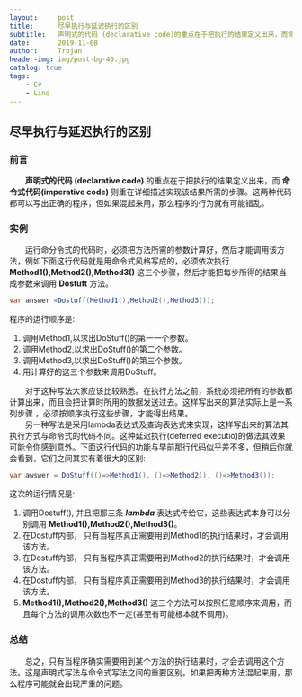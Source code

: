```yaml
---
layout:     post
title:      尽早执行与延迟执行的区别
subtitle:   声明式的代码 (declarative code)的重点在于把执行的结果定义出来，而命令式代码(imperative code)则重在详细描述实现该结果所需的步骤。这两种代码都可以写出正确的程序，但如果混起来用，那么程序的行为就有可能错乱。
date:       2019-11-08
author:     Trojan
header-img: img/post-bg-40.jpg
catalog: true
tags:
    - C#
    - Linq
---
```


## 尽早执行与延迟执行的区别

### 前言

&emsp;&emsp;**声明式的代码 (declarative code)** 的重点在于把执行的结果定义出来，而 **命令式代码(imperative code)** 则重在详细描述实现该结果所需的步骤。这两种代码都可以写出正确的程序，但如果混起来用，那么程序的行为就有可能错乱。

### 实例
&emsp;&emsp;运行命分令式的代码时，必须把方法所需的参数计算好，然后才能调用该方法，例如下面这行代码就是用命令式风格写成的，必须依次执行 **Method1(),Method2(),Method3()** 这三个步骤，然后才能把每步所得的结果当成参数来调用 **Dostuft** 方法。   
```csharp
var answer =Dostuff(Method1(),Method2(),Method3());
```   

程序的运行顺序是:   
1. 调用Method1,以求出DoStuff()的第一一个参数。
2. 调用Method2,以求出DoStuff()的第二个参数。
3. 调用Method3,以求出DoStuff()的第三个参数。
4. 用计算好的这三个参数来调用DoStuff。

&emsp;&emsp;对于这种写法大家应该比较熟悉。在执行方法之前，系统必须把所有的参数都计算出来，而且会把计算时所用的数据发送过去。这样写出来的算法实际上是一系列步骤 ，必须按顺序执行这些步骤，才能得出结果。   
&emsp;&emsp;另一种写法是采用lambda表达式及查询表达式来实现，这样写出来的算法其执行方式与命令式的代码不同。这种延迟执行(deferred executio)的做法其效果可能令你感到意外。下面这行代码的功能与早前那行代码似乎差不多，但稍后你就会看到，它们之间其实有着很大的区别: 

```csharp
var awswer = DoStuff(()=>Method1(), ()=>Method2(), ()=>Method3());
```

这次的运行情况是:
1. 调用Dostuff(), 并且把那三条 ***lambda*** 表达式传给它，这些表达式本身可以分别调用 **Method1(),Method2(),Method3()**。
2. 在Dostuff内部， 只有当程序真正需要用到Method1的执行结果时，才会调用
该方法。
3. 在Dostuff内部， 只有当程序真正需要用到Method2的执行结果时，才会调用
该方法。
4. 在Dostuff内部， 只有当程序真正需要用到Method3的执行结果时，才会调用
该方法。
5. **Method1(),Method2(),Method3()** 这三个方法可以按照任意顺序来调用，而且每个方法的调用次数也不一定(甚至有可能根本就不调用)。

### 总结
&emsp;&emsp;总之，只有当程序确实需要用到某个方法的执行结果时，才会去调用这个方法。这是声明式写法与命令式写法之间的重要区别。如果把两种方法混起来用，那么程序可能就会出现严重的问题。